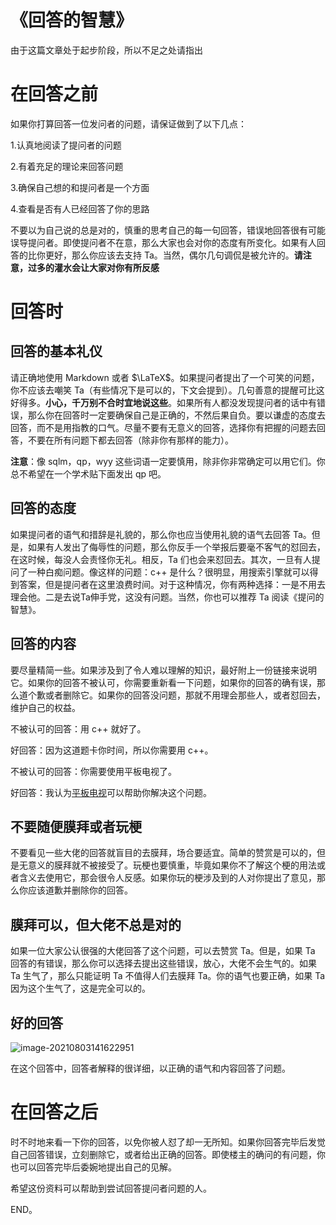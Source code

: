 # 《回答的智慧》

由于这篇文章处于起步阶段，所以不足之处请指出

# 在回答之前

  如果你打算回答一位发问者的问题，请保证做到了以下几点：

1.认真地阅读了提问者的问题

2.有着充足的理论来回答问题

3.确保自己想的和提问者是一个方面

4.查看是否有人已经回答了你的思路

   不要以为自己说的总是对的，慎重的思考自己的每一句回答，错误地回答很有可能误导提问者。即使提问者不在意，那么大家也会对你的态度有所变化。如果有人回答的比你更好，那么你应该去支持 Ta。当然，偶尔几句调侃是被允许的。**请注意，过多的灌水会让大家对你有所反感**

# 回答时

## 回答的基本礼仪

   请正确地使用 Markdown 或者 $\LaTeX$。如果提问者提出了一个可笑的问题，你不应该去嘲笑 Ta（有些情况下是可以的，下文会提到）。几句善意的提醒可比这好得多。**小心，千万别不合时宜地说这些**。如果所有人都没发现提问者的话中有错误，那么你在回答时一定要确保自己是正确的，不然后果自负。要以谦虚的态度去回答，而不是用指教的口气。尽量不要有无意义的回答，选择你有把握的问题去回答，不要在所有问题下都去回答（除非你有那样的能力）。

**注意**：像 sqlm，qp，wyy 这些词语一定要慎用，除非你非常确定可以用它们。你总不希望在一个学术贴下面发出 qp 吧。

## 回答的态度

   如果提问者的语气和措辞是礼貌的，那么你也应当使用礼貌的语气去回答 Ta。但是，如果有人发出了侮辱性的问题，那么你反手一个举报后要毫不客气的怼回去，在这时候，每没人会责怪你无礼。相反，Ta 们也会来怼回去。其次，一旦有人提问了一种白痴问题。像这样的问题：c++ 是什么？很明显，用搜索引擎就可以得到答案，但是提问者在这里浪费时间。对于这种情况，你有两种选择：一是不用去理会他。二是去说Ta伸手党，这没有问题。当然，你也可以推荐 Ta 阅读《提问的智慧》。

## 回答的内容

  要尽量精简一些。如果涉及到了令人难以理解的知识，最好附上一份链接来说明它。如果你的回答不被认可，你需要重新看一下问题，如果你的回答的确有误，那么道个歉或者删除它。如果你的回答没问题，那就不用理会那些人，或者怼回去，维护自己的权益。

不被认可的回答：用 c++ 就好了。

好回答：因为这道题卡你时间，所以你需要用 c++。

不被认可的回答：你需要使用平板电视了。

好回答：我认为[平板电视](https://www.luogu.com.cn/blog/Chanis/gnu-pbds)可以帮助你解决这个问题。

## 不要随便膜拜或者玩梗

   不要看见一些大佬的回答就盲目的去膜拜，场合要适宜。简单的赞赏是可以的，但是无意义的膜拜就不被接受了。玩梗也要慎重，毕竟如果你不了解这个梗的用法或者含义去使用它，那会很令人反感。如果你玩的梗涉及到的人对你提出了意见，那么你应该道歉并删除你的回答。

## 膜拜可以，但大佬不总是对的 

  如果一位大家公认很强的大佬回答了这个问题，可以去赞赏 Ta。但是，如果 Ta 回答的有错误，那么你可以选择去提出这些错误，放心，大佬不会生气的。如果 Ta 生气了，那么只能证明 Ta 不值得人们去膜拜 Ta。你的语气也要正确，如果 Ta 因为这个生气了，这是完全可以的。

## 好的回答

![image-20210803141622951](https://i.loli.net/2021/08/03/GUbYiC4jNBWOVFe.png)

在这个回答中，回答者解释的很详细，以正确的语气和内容回答了问题。

# 在回答之后

时不时地来看一下你的回答，以免你被人怼了却一无所知。如果你回答完毕后发觉自己回答错误，立刻删除它，或者给出正确的回答。即使楼主的确问的有问题，你也可以回答完毕后委婉地提出自己的见解。

希望这份资料可以帮助到尝试回答提问者问题的人。

END。
